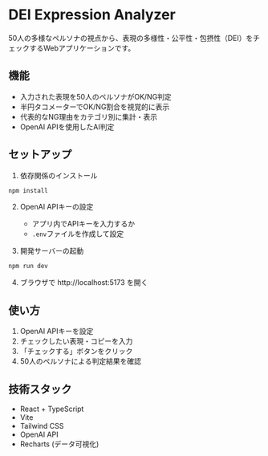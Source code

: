 # DEI Expression Analyzer

50人の多様なペルソナの視点から、表現の多様性・公平性・包摂性（DEI）をチェックするWebアプリケーションです。

## 機能

- 入力された表現を50人のペルソナがOK/NG判定
- 半円タコメーターでOK/NG割合を視覚的に表示
- 代表的なNG理由をカテゴリ別に集計・表示
- OpenAI APIを使用したAI判定

## セットアップ

1. 依存関係のインストール
```bash
npm install
```

2. OpenAI APIキーの設定
   - アプリ内でAPIキーを入力するか
   - `.env`ファイルを作成して設定

3. 開発サーバーの起動
```bash
npm run dev
```

4. ブラウザで http://localhost:5173 を開く

## 使い方

1. OpenAI APIキーを設定
2. チェックしたい表現・コピーを入力
3. 「チェックする」ボタンをクリック
4. 50人のペルソナによる判定結果を確認

## 技術スタック

- React + TypeScript
- Vite
- Tailwind CSS
- OpenAI API
- Recharts (データ可視化)